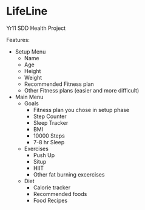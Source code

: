 # LifeLine
Yr11 SDD Health Project

Features:
 - Setup Menu
    - Name
    - Age
    - Height
    - Weight
    - Recommended Fitness plan
    - Other Fitness plans (easier and more difficult)
 - Main Menu
    - Goals
        - Fitness plan you chose in setup phase
        - Step Counter
        - Sleep Tracker
        - BMI
        - 10000 Steps
        - 7-8 hr Sleep
    - Exercises
        - Push Up
        - Situp
        - HIIT
        - Other fat burning excercises
    - Diet
        - Calorie tracker
        - Recommended foods
        - Food Recipes